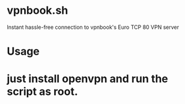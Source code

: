 vpnbook.sh
==========

Instant hassle-free connection to vpnbook's Euro TCP 80 VPN server  

Usage
==========

just install openvpn and run the script as root.  
=======

